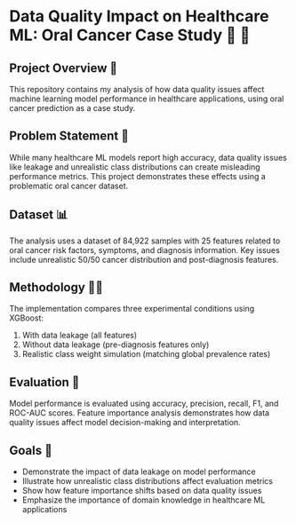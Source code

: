 # Data Quality Impact on Healthcare ML: Oral Cancer Case Study 📖 🏥

## Project Overview 👀
This repository contains my analysis of how data quality issues affect machine learning model performance in healthcare applications, using oral cancer prediction as a case study.

## Problem Statement 🎯
While many healthcare ML models report high accuracy, data quality issues like leakage and unrealistic class distributions can create misleading performance metrics. This project demonstrates these effects using a problematic oral cancer dataset.

## Dataset 📊
The analysis uses a dataset of 84,922 samples with 25 features related to oral cancer risk factors, symptoms, and diagnosis information. Key issues include unrealistic 50/50 cancer distribution and post-diagnosis features.

## Methodology 👨‍💻
The implementation compares three experimental conditions using XGBoost:
1. With data leakage (all features)
2. Without data leakage (pre-diagnosis features only)
3. Realistic class weight simulation (matching global prevalence rates)

## Evaluation 🤔
Model performance is evaluated using accuracy, precision, recall, F1, and ROC-AUC scores. Feature importance analysis demonstrates how data quality issues affect model decision-making and interpretation.

## Goals 🥅
- Demonstrate the impact of data leakage on model performance
- Illustrate how unrealistic class distributions affect evaluation metrics
- Show how feature importance shifts based on data quality issues
- Emphasize the importance of domain knowledge in healthcare ML applications
